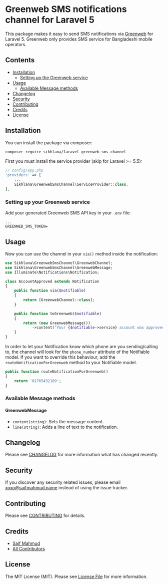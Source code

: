 # Greenweb SMS notifications channel for Laravel 5

This package makes it easy to send SMS notifications via [Greenweb](https://bdbulksms.net/index.php) for Laravel 5.
Greenweb only provides SMS service for Bangladeshi mobile operators.

## Contents

- [Installation](#installation)
	- [Setting up the Greenweb service](#setting-up-the-greenweb-service)
- [Usage](#usage)
	- [Available Message methods](#available-message-methods)
- [Changelog](#changelog)
- [Security](#security)
- [Contributing](#contributing)
- [Credits](#credits)
- [License](#license)

## Installation

You can install the package via composer:

``` bash
composer require sikhlana/laravel-greenweb-sms-channel
```

First you must install the service provider (skip for Laravel >= 5.5):

``` php
// config/app.php
'providers' => [
    ...
    Sikhlana\GreenwebSmsChannel\ServiceProvider::class,
],
```

### Setting up your Greenweb service

Add your generated Greenweb SMS API key in your `.env` file:

``` dotenv
...
GREENWEB_SMS_TOKEN=
```

## Usage

Now you can use the channel in your `via()` method inside the notification:

``` php
use Sikhlana\GreenwebSmsChannel\GreenwebChannel;
use Sikhlana\GreenwebSmsChannel\GreenwebMessage;
use Illuminate\Notifications\Notification;

class AccountApproved extends Notification
{
    public function via($notifiable)
    {
        return [GreenwebChannel::class];
    }

    public function toGreenweb($notifiable)
    {
        return (new GreenwebMessage())
            ->content("Your {$notifiable->service} account was approved!");
    }
}
```

In order to let your Notification know which phone are you sending/calling to, the channel will look for the `phone_number` attribute of the Notifiable model. If you want to override this behaviour, add the `routeNotificationForGreenweb` method to your Notifiable model.

``` php
public function routeNotificationForGreenweb()
{
    return '01765432109';
}
```

### Available Message methods

#### GreenwebMessage

- `content(string)`: Sets the message content.
- `line(string)`: Adds a line of text to the notification.

## Changelog

Please see [CHANGELOG](CHANGELOG.md) for more information what has changed recently.

## Security

If you discover any security related issues, please email xoxo@saifmahmud.name instead of using the issue tracker.

## Contributing

Please see [CONTRIBUTING](CONTRIBUTING.md) for details.

## Credits

- [Saif Mahmud](https://github.com/sikhlana)
- [All Contributors](../../contributors)

## License

The MIT License (MIT). Please see [License File](LICENSE.md) for more information.